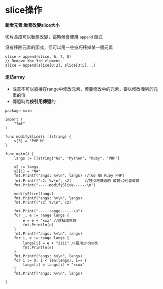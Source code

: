 # slice操作

#### 新增元素:動態改變slice大小

切片長度可以動態改變，這時候會使用 `append` 函式

沒有移除元素的函式，但可以用一些技巧移掉某一個元素

```
slice = append(slice, 6, 7, 8)
// Remove the 3rd element.
slice = append(slice[0:2], slice[3:5]...)
```

#### 走訪array <a href="#die-dai-map" id="die-dai-map"></a>

* 注意不可以直接在range中修改元素，若要修改中的元素，要以修改陣列的元素的值
* 傳遞時為**按引用傳遞**的

```
package main

import (
	"fmt"
)

func modifySlice(s []string) {
	s[3] = "PHP_M"
}

func main() {
	langs := []string{"Go", "Python", "Ruby", "PHP"}

	s2 := langs
	s2[1] = "NA"
	fmt.Printf("angs: %v\n", langs) //[Go NA Ruby PHP]
	fmt.Printf("s2: %v\n", s2)      //按引用傳遞的 改變s2也會改變
	fmt.Print("-----modifySlice------\n")

	modifySlice(langs)
	fmt.Printf("angs: %v\n", langs)
	fmt.Printf("s2: %v\n", s2)

	fmt.Print("-----range------\n")
	for _, e := range langs {
		e = e + "xxx" //這樣改無效
		fmt.Println(e)
	}
	fmt.Printf("angs: %v\n", langs)
	for i, e := range langs {
		langs[i] = e + "iiii" //要用index改
		fmt.Println(e)
	}
	fmt.Printf("angs: %v\n", langs)
	for i := 0; i < len(langs); i++ {
		langs[i] = langs[i] + "xxxx"
	}
	fmt.Printf("angs: %v\n", langs)

}

```
